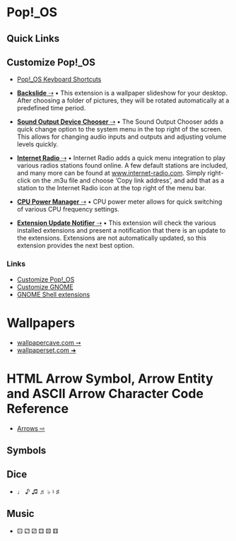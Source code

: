 # Pop!\_OS

## Quick Links

## Customize Pop!\_OS

- [Pop!\_OS Keyboard Shortcuts](https://support.system76.com/articles/pop-keyboard-shortcuts/)

- [**Backslide** &#8674;](https://extensions.gnome.org/extension/543/backslide/) &bull; This extension is a wallpaper slideshow for your desktop. After choosing a folder of pictures, they will be rotated automatically at a predefined time period.

- [**Sound Output Device Chooser** &#8674;](https://extensions.gnome.org/extension/906/sound-output-device-chooser/) &bull; The Sound Output Chooser adds a quick change option to the system menu in the top right of the screen. This allows for changing audio inputs and outputs and adjusting volume levels quickly.

- [**Internet Radio** &#8674;](https://extensions.gnome.org/extension/836/internet-radio/) &bull; Internet Radio adds a quick menu integration to play various radios stations found online. A few default stations are included, and many more can be found at www.internet-radio.com. Simply right-click on the .m3u file and choose ‘Copy link address’, and add that as a station to the Internet Radio icon at the top right of the menu bar.

- [**CPU Power Manager** &#8674;](https://extensions.gnome.org/extension/945/cpu-power-manager/) &bull; CPU power meter allows for quick switching of various CPU frequency settings.

- [**Extension Update Notifier** &#8674;](https://extensions.gnome.org/extension/1166/extension-update-notifier/) &bull; This extension will check the various installed extensions and present a notification that there is an update to the extensions. Extensions are not automatically updated, so this extension provides the next best option.

### Links

- [Customize Pop!\_OS](https://support.system76.com/articles/customize-gnome/)
- [Customize GNOME](https://support.system76.com/articles/customize-gnome/)
- [GNOME Shell extensions](https://extensions.gnome.org/)

# Wallpapers

- [wallpapercave.com &#10137;](https://wallpapercave.com/)
- [wallpaperset.com &#10140;](https://wallpwallpapersetapercave.com/)

# HTML Arrow Symbol, Arrow Entity and ASCII Arrow Character Code Reference

- [Arrows &#8680;](https://www.toptal.com/designers/htmlarrows/arrows)

## Symbols

## Dice

- &#9833; &#9834; &#9835; &#9836; &#9837; &#9838; &#9839;

## Music

- &#9856; &#9857; &#9858; &#9859; &#9860; &#9861;
